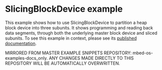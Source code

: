 # SlicingBlockDevice example

This example shows how to use SlicingBlockDevice to partition a heap block device into three subunits. It shows programming and reading back data segments, through both the underlying master block device and sliced subunits. To see this example in context, please see its [published documentation](https://os.mbed.com/docs/mbed-os/latest/apis/slicingblockdevice.html).

MIRRORED FROM MASTER EXAMPLE SNIPPETS REPOSITORY: mbed-os-examples-docs_only.
ANY CHANGES MADE DIRECTLY TO THIS REPOSITORY WILL BE AUTOMATICALLY OVERWRITTEN.

